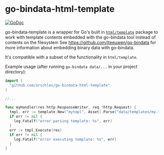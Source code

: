# go-bindata-html-template

[![GoDoc](https://godoc.org/github.com/arschles/go-bindata-html-template?status.svg)](https://godoc.org/github.com/arschles/go-bindata-html-template)

go-bindata-template is a wrapper for Go's built in
[`html/template`](godoc.org/html/template) package to work with template
contents embedded with the go-bindata tool instead of contents on the
filesystem See https://github.com/jteeuwen/go-bindata for more information
about embedding binary data with go-bindata.

It's compatible with a subset of the functionality in `html/template`.

Example usage (after running `go-bindata data/...` in your project directory):

```go
import (
  "github.com/arschles/go-bindata-html-template"
)

//...

func myHandler(res http.ResponseWriter, req *http.Request) {
  tmpl, err := template.New("mytmpl", Asset).Parse("data/templates/my.tmpl")
  if err != nil {
    log.Fatalf("error parsing template: %s", err)
  }
  err := tmpl.Execute(res)
  if err != nil {
    log.Fatalf("error executing template: %s", err)
  }
}
```
